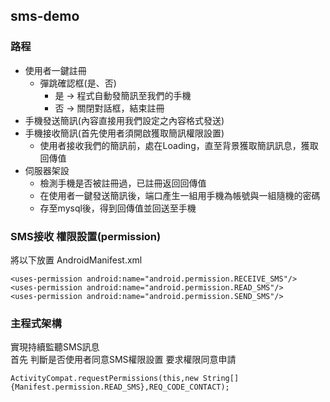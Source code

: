 ## sms-demo
### 路程
* 使用者一鍵註冊  
  * 彈跳確認框(是、否)  
    * 是 -> 程式自動發簡訊至我們的手機  
    * 否 -> 關閉對話框，結束註冊  
* 手機發送簡訊(內容直接用我們設定之內容格式發送)  
* 手機接收簡訊(首先使用者須開啟獲取簡訊權限設置)  
  * 使用者接收我們的簡訊前，處在Loading，直至背景獲取簡訊訊息，獲取回傳值  
* 伺服器架設  
  * 檢測手機是否被註冊過，已註冊返回回傳值
  * 在使用者一鍵發送簡訊後，端口產生一組用手機為帳號與一組隨機的密碼   
  * 存至mysql後，得到回傳值並回送至手機  
    
### SMS接收 權限設置(permission)
將以下放置 AndroidManifest.xml
```
<uses-permission android:name="android.permission.RECEIVE_SMS"/>
<uses-permission android:name="android.permission.READ_SMS"/>
<uses-permission android:name="android.permission.SEND_SMS"/>
```
### 主程式架構
實現持續監聽SMS訊息  
首先 判斷是否使用者同意SMS權限設置
要求權限同意申請  
```
ActivityCompat.requestPermissions(this,new String[]{Manifest.permission.READ_SMS},REQ_CODE_CONTACT);  
```
